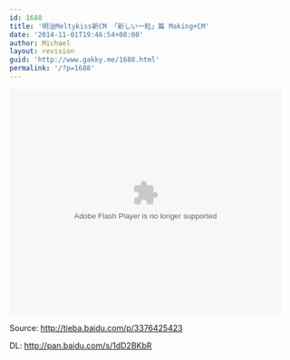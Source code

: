 ```yaml
---
id: 1688
title: '明治Meltykiss新CM 「新しい一粒」篇 Making+CM'
date: '2014-11-01T19:46:54+08:00'
author: Michael
layout: revision
guid: 'http://www.gakky.me/1688.html'
permalink: '/?p=1688'
---
```


<embed align="middle" height="400" src="http://player.youku.com/player.php/sid/XODEzMTY2MDM2/v.swf" type="application/x-shockwave-flash" width="480"></embed>

Source: http://tieba.baidu.com/p/3376425423

DL: <http://pan.baidu.com/s/1dD2BKbR>